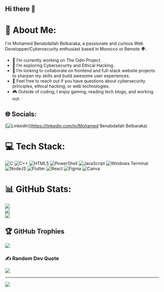 ## Hi there 👋

# 💫 About Me:
I'm Mohamed Benabdallah Belbaraka, a passionate and curious Web Developper/Cybersecurity enthusiast based in Morocco or Remote 🌍.

- 🔭 I’m currently working on The Odin Project.
- 🌱 I’m exploring Cybersecurity and Ethical Hacking.
- 👯 I’m looking to collaborate on frontend and full-stack website projects to sharpen my skills and build awesome user experiences.
- 💬 Feel free to reach out if you have questions about cybersecurity principles, ethical hacking, or web technologies.
- 🎮 Outside of coding, I enjoy gaming, reading tech blogs, and working out.



## 🌐 Socials:
[![LinkedIn](https://img.shields.io/badge/LinkedIn-%230077B5.svg?logo=linkedin&logoColor=white)](https://linkedin.com/in/Mohamed Benabdallah Belbaraka) 

# 💻 Tech Stack:
![C](https://img.shields.io/badge/c-%2300599C.svg?style=for-the-badge&logo=c&logoColor=white) ![C++](https://img.shields.io/badge/c++-%2300599C.svg?style=for-the-badge&logo=c%2B%2B&logoColor=white) ![HTML5](https://img.shields.io/badge/html5-%23E34F26.svg?style=for-the-badge&logo=html5&logoColor=white) ![PowerShell](https://img.shields.io/badge/PowerShell-%235391FE.svg?style=for-the-badge&logo=powershell&logoColor=white) ![JavaScript](https://img.shields.io/badge/javascript-%23323330.svg?style=for-the-badge&logo=javascript&logoColor=%23F7DF1E) ![Windows Terminal](https://img.shields.io/badge/Windows%20Terminal-%234D4D4D.svg?style=for-the-badge&logo=windows-terminal&logoColor=white) ![NodeJS](https://img.shields.io/badge/node.js-6DA55F?style=for-the-badge&logo=node.js&logoColor=white) ![Flutter](https://img.shields.io/badge/Flutter-%2302569B.svg?style=for-the-badge&logo=Flutter&logoColor=white) ![React](https://img.shields.io/badge/react-%2320232a.svg?style=for-the-badge&logo=react&logoColor=%2361DAFB) ![Figma](https://img.shields.io/badge/figma-%23F24E1E.svg?style=for-the-badge&logo=figma&logoColor=white) ![Canva](https://img.shields.io/badge/Canva-%2300C4CC.svg?style=for-the-badge&logo=Canva&logoColor=white)
# 📊 GitHub Stats:
![](https://github-readme-stats.vercel.app/api?username=SimoG3&theme=dark&hide_border=false&include_all_commits=false&count_private=false)<br/>
![](https://nirzak-streak-stats.vercel.app/?user=SimoG3&theme=dark&hide_border=false)<br/>
![](https://github-readme-stats.vercel.app/api/top-langs/?username=SimoG3&theme=dark&hide_border=false&include_all_commits=false&count_private=false&layout=compact)

## 🏆 GitHub Trophies
![](https://github-profile-trophy.vercel.app/?username=SimoG3&theme=radical&no-frame=false&no-bg=true&margin-w=4)

### ✍️ Random Dev Quote
![](https://quotes-github-readme.vercel.app/api?type=horizontal&theme=radical)

---
[![](https://visitcount.itsvg.in/api?id=SimoG3&icon=0&color=0)](https://visitcount.itsvg.in)

<!-- Proudly created with GPRM ( https://gprm.itsvg.in ) -->
